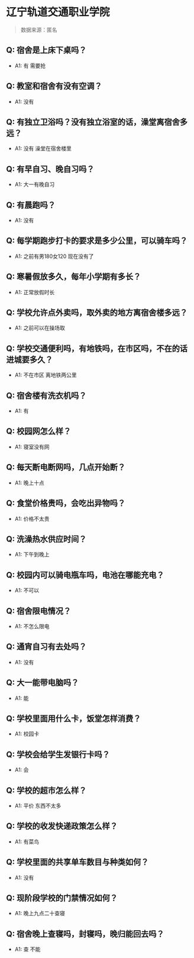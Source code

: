 # 辽宁轨道交通职业学院

> 数据来源：匿名

## Q: 宿舍是上床下桌吗？

- A1: 有 需要抢

## Q: 教室和宿舍有没有空调？

- A1: 没有

## Q: 有独立卫浴吗？没有独立浴室的话，澡堂离宿舍多远？

- A1: 没有 澡堂在宿舍楼里

## Q: 有早自习、晚自习吗？

- A1: 大一有晚自习

## Q: 有晨跑吗？

- A1: 没有

## Q: 每学期跑步打卡的要求是多少公里，可以骑车吗？

- A1: 之前有男180女120 现在没有了

## Q: 寒暑假放多久，每年小学期有多长？

- A1: 正常放假时长

## Q: 学校允许点外卖吗，取外卖的地方离宿舍楼多远？

- A1: 之前可以在操场取

## Q: 学校交通便利吗，有地铁吗，在市区吗，不在的话进城要多久？

- A1: 不在市区 离地铁两公里

## Q: 宿舍楼有洗衣机吗？

- A1: 有

## Q: 校园网怎么样？

- A1: 寝室没有网

## Q: 每天断电断网吗，几点开始断？

- A1: 晚上十点

## Q: 食堂价格贵吗，会吃出异物吗？

- A1: 价格不太贵

## Q: 洗澡热水供应时间？

- A1: 下午到晚上

## Q: 校园内可以骑电瓶车吗，电池在哪能充电？

- A1: 不可以

## Q: 宿舍限电情况？

- A1: 不怎么限电

## Q: 通宵自习有去处吗？

- A1: 没有

## Q: 大一能带电脑吗？

- A1: 能

## Q: 学校里面用什么卡，饭堂怎样消费？

- A1: 校园卡

## Q: 学校会给学生发银行卡吗？

- A1: 会

## Q: 学校的超市怎么样？

- A1: 平价 东西不太多

## Q: 学校的收发快递政策怎么样？

- A1: 有菜鸟

## Q: 学校里面的共享单车数目与种类如何？

- A1: 没有

## Q: 现阶段学校的门禁情况如何？

- A1: 晚上九点二十查寝

## Q: 宿舍晚上查寝吗，封寝吗，晚归能回去吗？

- A1: 查 不能

